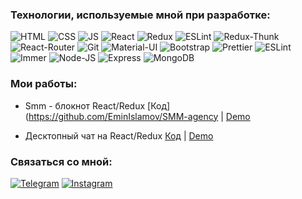 ### Технологии, используемые мной при разработке:

![HTML](https://img.shields.io/badge/HTML-orange?style=flat-square&logo=HTML5)
![CSS](https://img.shields.io/badge/CSS-blue?style=flat-square&logo=css3)
![JS](https://img.shields.io/badge/JavaScript-red?style=flat-square&logo=javaScript)
![React](https://img.shields.io/badge/React-blue?style=flat-square&logo=react)
![Redux](https://img.shields.io/badge/Redux-purple?style=flat-square&logo=redux)
![ESLint](https://img.shields.io/badge/-Redux--Toolkit-pink)
![Redux-Thunk](https://img.shields.io/badge/Redux--Thunk-white?style=flat-square&logo=redux-thunk)
![React-Router](https://img.shields.io/badge/React_Router-red?style=flat-square&logo=react-router)
![Git](https://img.shields.io/badge/Git-g?style=flat-square&logo=git)
![Material-UI](https://img.shields.io/badge/-Materilal--UI-blue)
![Bootstrap](https://img.shields.io/badge/Bootstrap-purple?style=flat-square&logo=Bootstrap)
![Prettier](https://img.shields.io/badge/Prettier-white?style=flat-square&logo=prettier)
![ESLint](https://img.shields.io/badge/ESLint-black?style=flat-square&logo=eslint)
![Immer](https://img.shields.io/badge/-Immer-green)
![Node-JS](https://img.shields.io/badge/-Node--JS-blue)
![Express](https://img.shields.io/badge/Express-yellow)
![MongoDB](https://img.shields.io/badge/-MongoDB-g)

### Мои работы:

- Smm - блокнот React/Redux [Код](https://github.com/EminIslamov/SMM-agency | [Demo](http://aqueous-hamlet-92956.herokuapp.com/)

- Десктопный чат на React/Redux [Код](https://github.com/EminIslamov/chat-react) | [Demo](https://app-messeger.herokuapp.com/)



### Связаться со мной:
[![Telegram](https://img.shields.io/badge/Telegram-red?style=social&logo=telegram)](https://teleg.run/EminIslamovv)
[![Instagram](https://img.shields.io/badge/Instagram-red?style=social&logo=instagram)](https://www.instagram.com/mohmadislamov/?utm_medium=copy_link)


